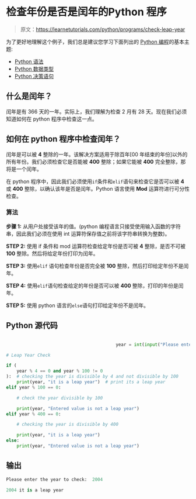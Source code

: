 # 检查年份是否是闰年的Python 程序

> 原文：<https://learnetutorials.com/python/programs/check-leap-year>

为了更好地理解这个例子，我们总是建议您学习下面列出的 [Python 编程](../ "Python tutorial")的基本主题:

*   [Python 语法](../../python/syntax-comments "Python Syntax")
*   [Python 数据类型](../../python/python-datatypes "Datatypes in Python")
*   [Python 决策语句](../../python/decision-making-statements "Python decision making statements")

## 什么是闰年？

闰年是有 366 天的一年。实际上，我们理解为检查 2 月有 28 天。现在我们必须知道如何在 python 程序中检查这一点。

## 如何在 python 程序中检查闰年？

闰年是可以被 **4** 整除的一年。该解决方案适用于除百年[00 年结束的年份]以外的所有年份。我们必须检查它是否能被 **400** 整除；如果它能被 **400** 完全整除，那将是一个闰年。

在 python 程序中，因此我们必须使用`if`条件和`elif`语句来检查它是否可以被 **4** 或 **400** 整除，以确认该年是否是闰年。Python 语言使用 **Mod** 运算符进行可分性检查。

### 算法

**步骤 1:** 从用户处接受该年的值。(python 编程语言只接受使用输入函数的字符串，因此我们必须在使用 int 运算符保存值之前将该字符串转换为整数)。

**STEP 2:** 使用 if 条件和 mod 运算符检查给定年份是否可被 **4** 整除，是否不可被 **100** 整除。然后将给定年份打印为闰年。

**STEP 3:** 使用`elif` 语句检查年份是否完全被 **100** 整除，然后打印给定年份不是闰年。

**STEP 4:** 使用`elif`语句检查给定的年份是否可以被 **400** 整除，打印的年份是闰年。

**STEP 5:** 使用 python 语言的`else`语句打印给定年份不是闰年。

## Python 源代码

```py

                                          year = int(input("Please enter the year to check: "))  # accept the year from user

# Leap Year Check

if (
    year % 4 == 0 and year % 100 != 0
):  # checking the year is divisible by 4 and not divisible by 100
    print(year, "it is a leap year")  # print its a leap year
elif year % 100 == 0:

    # check the year divisible by 100

    print(year, "Entered value is not a leap year")
elif year % 400 == 0:

    # checking the year is divisible by 400

    print(year, "it is a leap year")
else:
    print(year, "Entered value is not a leap year") 

```

## 输出

```py
Please enter the year to check:  2004

2004 it is a leap year
```
